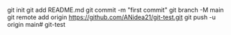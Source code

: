 git init
git add README.md
git commit -m "first commit"
git branch -M main
git remote add origin https://github.com/ANidea21/git-test.git
git push -u origin main# git-test
